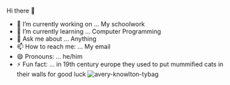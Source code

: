 Hi there 👋

- 🔭 I’m currently working on ... My schoolwork
- 🌱 I’m currently learning ... Computer Programming
- 💬 Ask me about ... Anything
- 📫 How to reach me: ... My email
- 😄 Pronouns: ... he/him
- ⚡ Fun fact: ... in 19th century europe they used to put mummified cats in their walls for good luck
![avery-knowlton-tybag](https://user-images.githubusercontent.com/128264491/226145452-ed2ed913-8408-4261-9b12-1977ad104c87.gif)
